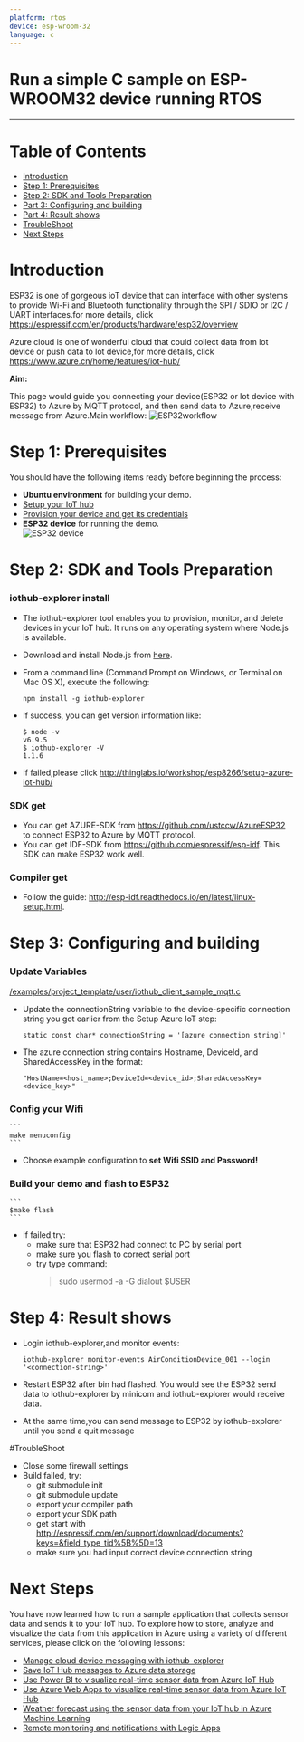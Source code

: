 ```yaml
---
platform: rtos
device: esp-wroom-32
language: c
---
```


Run a simple C sample on ESP-WROOM32 device running RTOS
===
---

# Table of Contents
-   [Introduction](#Introduction)
-   [Step 1: Prerequisites](#Prerequisites)
-   [Step 2: SDK and Tools Preparation](#tools-prepare)
-   [Part 3: Configuring and building](#config-build)
-   [Part 4: Result shows](#results)
-   [TroubleShoot](#troubleshoot)
-   [Next Steps](#NextSteps)

<a name="Introduction"></a>
# Introduction

ESP32 is one of gorgeous ioT device that can interface with other systems to provide Wi-Fi and Bluetooth functionality through the SPI / SDIO or I2C / UART interfaces.for more details, click <https://espressif.com/en/products/hardware/esp32/overview>

Azure cloud is one of wonderful cloud that could collect data from lot device or push data to lot device,for more details, click <https://www.azure.cn/home/features/iot-hub/>

**Aim:**

This page would guide you connecting your device(ESP32 or lot device with ESP32) to Azure by MQTT protocol, and then send data to Azure,receive message from Azure.Main workflow:
 ![ESP32workflow](./media/esp32-azure-workflow.png)
 
<a name="Prerequisites"></a>
# Step 1: Prerequisites

You should have the following items ready before beginning the process:

-   **Ubuntu environment** for building your demo.
-   [Setup your IoT hub][lnk-setup-iot-hub]
-   [Provision your device and get its credentials][lnk-manage-iot-hub]
-   **ESP32 device** for running the demo.  
    ![ESP32 device](./media/esp32-dev-kit.png)

<a name="tools-prepare"></a>
# Step 2: SDK and Tools Preparation

### iothub-explorer install

-   The iothub-explorer tool enables you to provision, monitor, and delete devices in your IoT hub. It runs on any operating system where Node.js is available.
-   Download and install Node.js from [here](https://nodejs.org/en/).
-   From a command line (Command Prompt on Windows, or Terminal on Mac OS X), execute the following:

        npm install -g iothub-explorer

-   If success, you can get version information like:

        $ node -v
        v6.9.5
        $ iothub-explorer -V
        1.1.6

-   If failed,please click <http://thinglabs.io/workshop/esp8266/setup-azure-iot-hub/>
  
### SDK get

-   You can get AZURE-SDK from <https://github.com/ustccw/AzureESP32> to connect ESP32 to Azure by MQTT protocol.  
-   You can get IDF-SDK from <https://github.com/espressif/esp-idf>. This SDK can make ESP32 work well.

### Compiler get

-   Follow the guide: <http://esp-idf.readthedocs.io/en/latest/linux-setup.html>.


<a name="config-build"></a>
# Step 3: Configuring and building

### Update Variables

[/examples/project_template/user/iothub_client_sample_mqtt.c](#)

-   Update the connectionString variable to the device-specific connection string you got earlier from the Setup Azure IoT step:

    ```
    static const char* connectionString = '[azure connection string]'
    ```

-   The azure connection string contains Hostname, DeviceId, and SharedAccessKey in the format:

    ```
    "HostName=<host_name>;DeviceId=<device_id>;SharedAccessKey=<device_key>"
    ```

### Config your Wifi

    ```
    make menuconfig
    ```

-   Choose example configuration to **set Wifi SSID and Password!**
 
 ### Build your demo and flash to ESP32
 
    ```
    $make flash
    ```

-   If failed,try:
    -   make sure that ESP32 had connect to PC by serial port 
    -   make sure you flash to correct serial port
    -   try type command:
        > sudo usermod -a -G dialout $USER
 
<a name="results"></a>
# Step 4: Result shows

-   Login iothub-explorer,and monitor events:

    ```
    iothub-explorer monitor-events AirConditionDevice_001 --login '<connection-string>'
    ```

-   Restart ESP32 after bin had flashed. You would see the ESP32 send data to lothub-explorer by minicom and iothub-explorer would receive data.

- At the same time,you can send message to ESP32 by iothub-explorer until you send a quit message

<a name="troubleshoot"></a>
#TroubleShoot

-   Close some firewall settings
-   Build failed, try:
    -   git submodule init
    -   git submodule update
    -   export your compiler path 
    -   export your SDK path
    -   get start with <http://espressif.com/en/support/download/documents?keys=&field_type_tid%5B%5D=13>
    -   make sure you had input correct device connection string

<a name="NextSteps"></a>
# Next Steps

You have now learned how to run a sample application that collects sensor data and sends it to your IoT hub. To explore how to store, analyze and visualize the data from this application in Azure using a variety of different services, please click on the following lessons:

-   [Manage cloud device messaging with iothub-explorer]
-   [Save IoT Hub messages to Azure data storage]
-   [Use Power BI to visualize real-time sensor data from Azure IoT Hub]
-   [Use Azure Web Apps to visualize real-time sensor data from Azure IoT Hub]
-   [Weather forecast using the sensor data from your IoT hub in Azure Machine Learning]
-   [Remote monitoring and notifications with Logic Apps]   

[Manage cloud device messaging with iothub-explorer]: https://docs.microsoft.com/en-us/azure/iot-hub/iot-hub-explorer-cloud-device-messaging
[Save IoT Hub messages to Azure data storage]: https://docs.microsoft.com/en-us/azure/iot-hub/iot-hub-store-data-in-azure-table-storage
[Use Power BI to visualize real-time sensor data from Azure IoT Hub]: https://docs.microsoft.com/en-us/azure/iot-hub/iot-hub-live-data-visualization-in-power-bi
[Use Azure Web Apps to visualize real-time sensor data from Azure IoT Hub]: https://docs.microsoft.com/en-us/azure/iot-hub/iot-hub-live-data-visualization-in-web-apps
[Weather forecast using the sensor data from your IoT hub in Azure Machine Learning]: https://docs.microsoft.com/en-us/azure/iot-hub/iot-hub-weather-forecast-machine-learning
[Remote monitoring and notifications with Logic Apps]: https://docs.microsoft.com/en-us/azure/iot-hub/iot-hub-monitoring-notifications-with-azure-logic-apps
[lnk-setup-iot-hub]: ../setup_iothub.md
[lnk-manage-iot-hub]: ../manage_iot_hub.md

